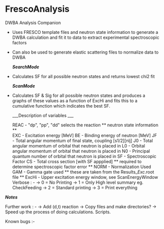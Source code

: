 # FrescoAnalysis
DWBA Analysis Companion


- Uses FRESCO template files and neutron state information to generate a DWBA calculation and fit it to data to extract experimental spectroscopic factors
- Can also be used to generate elastic scattering files to normalize data to DWBA

  _____SearchMode_____

- Calculates SF for all possible neutron states and returns lowest chi2 fit

  _____ScanMode_____

- Calculates SF & Sig for all possible neutron states and produces a graphs of these values as a function of ExcHi and fits this to a cumulative function which indicates the best SF.

  ___Description of variables ___

  REAC - "dp", "pp", "dd" selects the reaction
  ** neutron state information **  
  EXC - Excitation energy [MeV]
  BE  - Binding energy of neutron [MeV]
  JF  - Total angular momentum of final state, coupling [s1/2][nlj]
  J0  - Total angular momentum of orbital that neutron is placed in
  L0  - Orbital angular momentum of orbital that neutron is placed in
  N0  - Principal quantum number of orbital that neutron is placed in
  SF  - Spectroscopic Factor
  CS - Total cross section [with SF appplied]
  ** required to determine spectroscopic factor error **
  NORM - Normalization Used
  GAM  - Gamma gate used 
  ** these are taken from the Results_*Exc*.root file **
  ExcHi - Upper excitation energy window, see ScanEnergyWindow
  Verbose : -
 -> 0   =   No Printing 
 -> 1   =   Only High level summary eg. CheckFeeding
 -> 2   =   Standard printing
 -> 3   =   Print everything


 ___Notes___

 Further work : -
   -> Add (d,t) reaction
   -> Copy files and make directories?
   -> Speed up the process of doing calculations. Scripts.
   
 Known bugs :-
